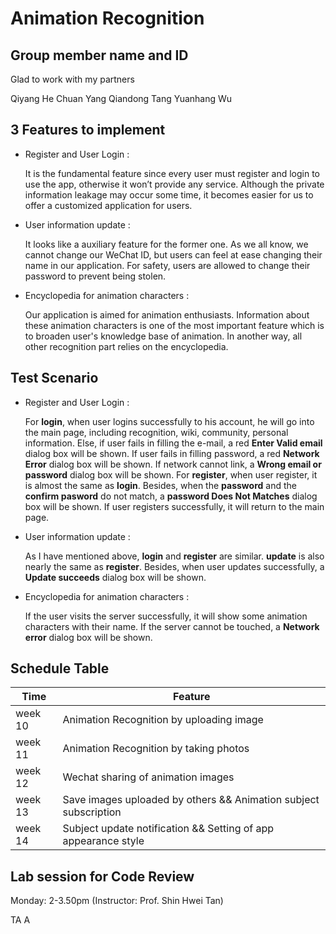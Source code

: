 # Animation Recognition

## Group member name and ID

Glad to work with my partners

Qiyang He Chuan Yang Qiandong Tang Yuanhang Wu

## 3 Features to implement

- Register and User Login :

  It is the fundamental feature since every user must register and login to use the app, otherwise it won’t provide any service. Although the private information leakage may occur some time, it becomes easier for us to offer a customized  application for users. 

- User information update :

  It looks like a auxiliary feature for the former one. As we all know, we cannot change our WeChat ID, but users can feel at ease changing their name in our application. For safety, users are allowed to change their password to prevent being stolen.

- Encyclopedia for animation characters : 

  Our application is aimed for animation enthusiasts. Information about these animation characters is one of the most important feature which is to broaden user's knowledge base of animation. In another way, all other recognition part relies on the encyclopedia.

## Test Scenario

- Register and User Login :

  For **login**, when user logins successfully to his account, he will go into the main page, including recognition, wiki, community, personal information. Else, if user fails in filling the e-mail, a red **Enter Valid email** dialog box will be shown. If user fails in filling password, a red **Network Error** dialog box will be shown. If network cannot link, a **Wrong email or password** dialog box will be shown. For **register**, when user register, it is almost the same as **login**. Besides, when the **password** and the **confirm pasword** do not match, a **password Does Not Matches** dialog box will be shown. If user registers successfully, it will return to the main page.

- User information update :

  As I have mentioned above, **login** and **register** are similar. **update** is also nearly the same as **register**. Besides, when user updates successfully, a **Update succeeds** dialog box will be shown.

- Encyclopedia for animation characters : 

  If the user visits the server successfully, it will show some animation characters with their name. If the server cannot be touched, a **Network error** dialog box will be shown. 



## Schedule Table

| Time    | Feature                                                      |
| ------- | ------------------------------------------------------------ |
| week 10 | Animation Recognition by uploading image  |
| week 11 | Animation Recognition by taking photos |
| week 12 | Wechat sharing of animation images |
| week 13 | Save images uploaded by others && Animation subject subscription |
| week 14 | Subject update notification && Setting of app appearance style |



## Lab session for Code Review

Monday: 2-3.50pm (Instructor: Prof. Shin Hwei Tan) 

TA A
